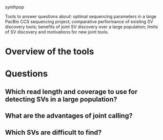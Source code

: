 *synthpop*

Tools to answer questions about: optimal sequencing parameters in a large PacBio CCS sequencing project; comparative performance of existing SV discovery tools; benefits of joint SV discovery over a large population; limits of SV discovery and motivations for new joint tools.

# Overview of the tools


# Questions

## Which read length and coverage to use for detecting SVs in a large population?

## What are the advantages of joint calling?

## Which SVs are difficult to find?
